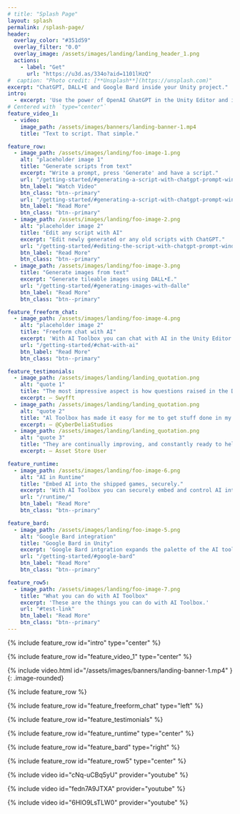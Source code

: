 ```yaml
---
# title: "Splash Page"
layout: splash
permalink: /splash-page/
header:
  overlay_color: "#351d59"
  overlay_filter: "0.0"
  overlay_image: /assets/images/landing/landing_header_1.png
  actions:
    - label: "Get"
      url: "https://u3d.as/334o?aid=1101lHzQ"
#  caption: "Photo credit: [**Unsplash**](https://unsplash.com)"
excerpt: "ChatGPT, DALL•E and Google Bard inside your Unity project."
intro:
  - excerpt: 'Use the power of OpenAI GhatGPT in the Unity Editor and in your shipped games. It allows you to generate and edit C# scripts, seamlessly tiling images, shaders and UI documents from text descriptions, operate on new and existing scripts, freely chat with AI — right in your project.'
# Centered with `type="center"`
feature_video_1:
  - video:
    image_path: /assets/images/banners/landing-banner-1.mp4
    title: "Text to script. That simple."

feature_row:
  - image_path: /assets/images/landing/foo-image-1.png
    alt: "placeholder image 1"
    title: "Generate scripts from text"
    excerpt: "Write a prompt, press 'Generate' and have a script."
    url: "/getting-started/#generating-a-script-with-chatgpt-prompt-window"
    btn_label: "Watch Video"
    btn_class: "btn--primary"
    url: "/getting-started/#generating-a-script-with-chatgpt-prompt-window"
    btn_label: "Read More"
    btn_class: "btn--primary"
  - image_path: /assets/images/landing/foo-image-2.png
    alt: "placeholder image 2"
    title: "Edit any script with AI"
    excerpt: "Edit newly generated or any old scripts with ChatGPT."
    url: "/getting-started/#editing-the-script-with-chatgpt-prompt-window"
    btn_label: "Read More"
    btn_class: "btn--primary"
  - image_path: /assets/images/landing/foo-image-3.png
    title: "Generate images from text"
    excerpt: "Generate tileable images using DALL•E."
    url: "/getting-started/#generating-images-with-dalle"
    btn_label: "Read More"
    btn_class: "btn--primary"

feature_freeform_chat:
  - image_path: /assets/images/landing/foo-image-4.png
    alt: "placeholder image 2"
    title: "Freeform chat with AI"
    excerpt: 'With AI Toolbox you can chat with AI in the Unity Editor about anything — ask it to explain code, where to find things in Unity, learn a delicious taco recipe.'
    url: "/getting-started/#chat-with-ai"
    btn_label: "Read More"
    btn_class: "btn--primary"

feature_testimonials:
  - image_path: /assets/images/landing/landing_quotation.png
    alt: "quote 1"
    title: "The most impressive aspect is how questions raised in the Discord community evolve into new features. With user feedback shaping its development, we've seen the integration of different Al sources like Google Bard, and the inclusion of the new Extended Context models such as GPT-3.5 16k. This real-time evolution is a testament to the asset's commitment to innovation and user-centricity."
    excerpt: — Swyfft
  - image_path: /assets/images/landing/landing_quotation.png
    alt: "quote 2"
    title: "Al Toolbox has made it easy for me to get stuff done in my project for an amateur game developer. It's very easy to quickly prototype scripts and generate textures for walls or items needed in games. I use it to intergrade other templates and tools together in Unity. It's a great tool set at a affordable price!"
    excerpt: — @CyberDeliaStudios
  - image_path: /assets/images/landing/landing_quotation.png
    alt: "quote 3"
    title: "They are continually improving, and constantly ready to help support with any of their other products."
    excerpt: — Asset Store User

feature_runtime:
  - image_path: /assets/images/landing/foo-image-6.png
    alt: "AI in Runtime"
    title: "Embed AI into the shipped games, securely."
    excerpt: 'With AI Toolbox you can securely embed and control AI into the shipped games.'
    url: "/runtime/"
    btn_label: "Read More"
    btn_class: "btn--primary"

feature_bard:
  - image_path: /assets/images/landing/foo-image-5.png
    alt: "Google Bard integration"
    title: "Google Bard in Unity"
    excerpt: 'Google Bard intgration expands the palette of the AI tools available in your Unity project.'
    url: "/getting-started/#google-bard"
    btn_label: "Read More"
    btn_class: "btn--primary"

feature_row5:
  - image_path: /assets/images/landing/foo-image-7.png
    title: "What you can do with AI Toolbox"
    excerpt: 'These are the things you can do with AI Toolbox.'
    url: "#test-link"
    btn_label: "Read More"
    btn_class: "btn--primary"
---
```


{% include feature_row id="intro" type="center" %}

{% include feature_row id="feature_video_1" type="center" %}

{% include video.html id="/assets/images/banners/landing-banner-1.mp4" }{: .image-rounded}

{% include feature_row %}

{% include feature_row id="feature_freeform_chat" type="left" %}

{% include feature_row id="feature_testimonials" %}

{% include feature_row id="feature_runtime" type="center" %}

{% include feature_row id="feature_bard" type="right" %}

{% include feature_row id="feature_row5" type="center" %}

{% include video id="cNq-uCBq5yU" provider="youtube" %}
<!-- Video about generation -->

{% include video id="fedn7A9JTXA" provider="youtube" %}
<!-- Video about edits -->

{% include video id="6HlO9LsTLW0" provider="youtube" %}
<!-- Video about image generation -->
